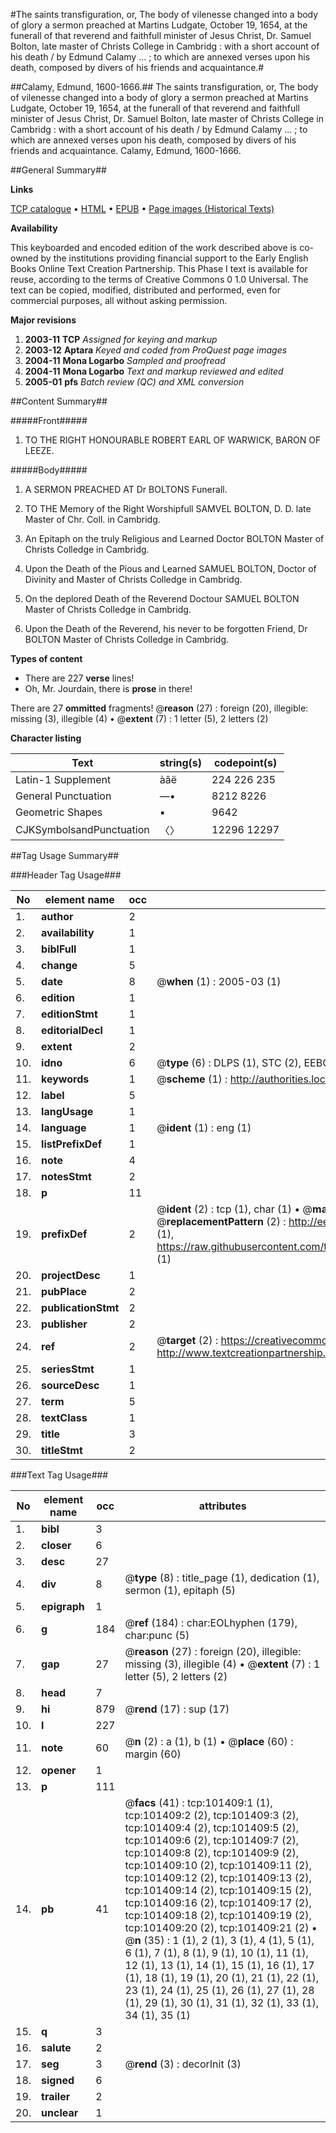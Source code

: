 #The saints transfiguration, or, The body of vilenesse changed into a body of glory a sermon preached at Martins Ludgate, October 19, 1654, at the funerall of that reverend and faithfull minister of Jesus Christ, Dr. Samuel Bolton, late master of Christs College in Cambridg : with a short account of his death / by Edmund Calamy ... ; to which are annexed verses upon his death, composed by divers of his friends and acquaintance.#

##Calamy, Edmund, 1600-1666.##
The saints transfiguration, or, The body of vilenesse changed into a body of glory a sermon preached at Martins Ludgate, October 19, 1654, at the funerall of that reverend and faithfull minister of Jesus Christ, Dr. Samuel Bolton, late master of Christs College in Cambridg : with a short account of his death / by Edmund Calamy ... ; to which are annexed verses upon his death, composed by divers of his friends and acquaintance.
Calamy, Edmund, 1600-1666.

##General Summary##

**Links**

[TCP catalogue](http://www.ota.ox.ac.uk/tcp/)  • 
[HTML](http://tei.it.ox.ac.uk/tcp/Texts-HTML/free/A32/A32058.html)  • 
[EPUB](http://tei.it.ox.ac.uk/tcp/Texts-EPUB/free/A32/A32058.epub) • 
[Page images (Historical Texts)](https://data.historicaltexts.jisc.ac.uk/view?pubId=eebo-13693022e&pageId=eebo-13693022e-101409-1)

**Availability**

This keyboarded and encoded edition of the
	       work described above is co-owned by the institutions
	       providing financial support to the Early English Books
	       Online Text Creation Partnership. This Phase I text is
	       available for reuse, according to the terms of Creative
	       Commons 0 1.0 Universal. The text can be copied,
	       modified, distributed and performed, even for
	       commercial purposes, all without asking permission.

**Major revisions**

1. __2003-11__ __TCP__ *Assigned for keying and markup*
1. __2003-12__ __Aptara__ *Keyed and coded from ProQuest page images*
1. __2004-11__ __Mona Logarbo__ *Sampled and proofread*
1. __2004-11__ __Mona Logarbo__ *Text and markup reviewed and edited*
1. __2005-01__ __pfs__ *Batch review (QC) and XML conversion*

##Content Summary##

#####Front#####

1. TO THE RIGHT HONOURABLE
ROBERT
EARL OF
WARWICK,
BARON OF
LEEZE.

#####Body#####

1. A
SERMON
PREACHED AT
Dr BOLTONS Funerall.

1. TO THE
Memory of the Right Worshipfull
SAMVEL BOLTON, D. D.
late Master of Chr. Coll. in Cambridg.

1. An Epitaph on the truly Religious and Learned
Doctor BOLTON Master of Christs Colledge
in Cambridg.

1. Upon the Death of the Pious and Learned SAMUEL
BOLTON, Doctor of Divinity and Master of Christs
Colledge in Cambridg.

1. On the deplored Death of the Reverend Doctour
SAMUEL BOLTON Master of Christs
Colledge in Cambridg.

1. Upon the Death of the Reverend, his never to be
forgotten Friend, Dr BOLTON Master of Christs
Colledge in Cambridg.

**Types of content**

  * There are 227 **verse** lines!
  * Oh, Mr. Jourdain, there is **prose** in there!

There are 27 **ommitted** fragments! 
 @__reason__ (27) : foreign (20), illegible: missing (3), illegible (4)  •  @__extent__ (7) : 1 letter (5), 2 letters (2)

**Character listing**


|Text|string(s)|codepoint(s)|
|---|---|---|
|Latin-1 Supplement|àâë|224 226 235|
|General Punctuation|—•|8212 8226|
|Geometric Shapes|▪|9642|
|CJKSymbolsandPunctuation|〈〉|12296 12297|

##Tag Usage Summary##

###Header Tag Usage###

|No|element name|occ|attributes|
|---|---|---|---|
|1.|__author__|2||
|2.|__availability__|1||
|3.|__biblFull__|1||
|4.|__change__|5||
|5.|__date__|8| @__when__ (1) : 2005-03 (1)|
|6.|__edition__|1||
|7.|__editionStmt__|1||
|8.|__editorialDecl__|1||
|9.|__extent__|2||
|10.|__idno__|6| @__type__ (6) : DLPS (1), STC (2), EEBO-CITATION (1), OCLC (1), VID (1)|
|11.|__keywords__|1| @__scheme__ (1) : http://authorities.loc.gov/ (1)|
|12.|__label__|5||
|13.|__langUsage__|1||
|14.|__language__|1| @__ident__ (1) : eng (1)|
|15.|__listPrefixDef__|1||
|16.|__note__|4||
|17.|__notesStmt__|2||
|18.|__p__|11||
|19.|__prefixDef__|2| @__ident__ (2) : tcp (1), char (1)  •  @__matchPattern__ (2) : ([0-9\-]+):([0-9IVX]+) (1), (.+) (1)  •  @__replacementPattern__ (2) : http://eebo.chadwyck.com/downloadtiff?vid=$1&page=$2 (1), https://raw.githubusercontent.com/textcreationpartnership/Texts/master/tcpchars.xml#$1 (1)|
|20.|__projectDesc__|1||
|21.|__pubPlace__|2||
|22.|__publicationStmt__|2||
|23.|__publisher__|2||
|24.|__ref__|2| @__target__ (2) : https://creativecommons.org/publicdomain/zero/1.0/ (1), http://www.textcreationpartnership.org/docs/. (1)|
|25.|__seriesStmt__|1||
|26.|__sourceDesc__|1||
|27.|__term__|5||
|28.|__textClass__|1||
|29.|__title__|3||
|30.|__titleStmt__|2||


###Text Tag Usage###

|No|element name|occ|attributes|
|---|---|---|---|
|1.|__bibl__|3||
|2.|__closer__|6||
|3.|__desc__|27||
|4.|__div__|8| @__type__ (8) : title_page (1), dedication (1), sermon (1), epitaph (5)|
|5.|__epigraph__|1||
|6.|__g__|184| @__ref__ (184) : char:EOLhyphen (179), char:punc (5)|
|7.|__gap__|27| @__reason__ (27) : foreign (20), illegible: missing (3), illegible (4)  •  @__extent__ (7) : 1 letter (5), 2 letters (2)|
|8.|__head__|7||
|9.|__hi__|879| @__rend__ (17) : sup (17)|
|10.|__l__|227||
|11.|__note__|60| @__n__ (2) : a (1), b (1)  •  @__place__ (60) : margin (60)|
|12.|__opener__|1||
|13.|__p__|111||
|14.|__pb__|41| @__facs__ (41) : tcp:101409:1 (1), tcp:101409:2 (2), tcp:101409:3 (2), tcp:101409:4 (2), tcp:101409:5 (2), tcp:101409:6 (2), tcp:101409:7 (2), tcp:101409:8 (2), tcp:101409:9 (2), tcp:101409:10 (2), tcp:101409:11 (2), tcp:101409:12 (2), tcp:101409:13 (2), tcp:101409:14 (2), tcp:101409:15 (2), tcp:101409:16 (2), tcp:101409:17 (2), tcp:101409:18 (2), tcp:101409:19 (2), tcp:101409:20 (2), tcp:101409:21 (2)  •  @__n__ (35) : 1 (1), 2 (1), 3 (1), 4 (1), 5 (1), 6 (1), 7 (1), 8 (1), 9 (1), 10 (1), 11 (1), 12 (1), 13 (1), 14 (1), 15 (1), 16 (1), 17 (1), 18 (1), 19 (1), 20 (1), 21 (1), 22 (1), 23 (1), 24 (1), 25 (1), 26 (1), 27 (1), 28 (1), 29 (1), 30 (1), 31 (1), 32 (1), 33 (1), 34 (1), 35 (1)|
|15.|__q__|3||
|16.|__salute__|2||
|17.|__seg__|3| @__rend__ (3) : decorInit (3)|
|18.|__signed__|6||
|19.|__trailer__|2||
|20.|__unclear__|1||
